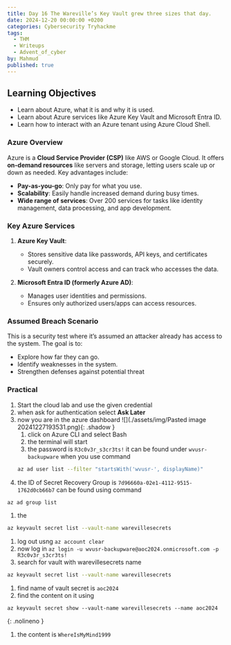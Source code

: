```yaml
---
title: Day 16 The Wareville’s Key Vault grew three sizes that day.
date: 2024-12-20 00:00:00 +0200
categories: Cybersecurity Tryhackme
tags:
  - THM
  - Writeups
  - Advent_of_cyber
by: Mahmud
published: true
---
```


## Learning Objectives

- Learn about Azure, what it is and why it is used.
- Learn about Azure services like Azure Key Vault and Microsoft Entra ID.
- Learn how to interact with an Azure tenant using Azure Cloud Shell.
### Azure Overview

Azure is a **Cloud Service Provider (CSP)** like AWS or Google Cloud. It offers **on-demand resources** like servers and storage, letting users scale up or down as needed. Key advantages include:

- **Pay-as-you-go**: Only pay for what you use.
- **Scalability**: Easily handle increased demand during busy times.
- **Wide range of services**: Over 200 services for tasks like identity management, data processing, and app development.

### Key Azure Services

1. **Azure Key Vault**:
    
    - Stores sensitive data like passwords, API keys, and certificates securely.
    - Vault owners control access and can track who accesses the data.
2. **Microsoft Entra ID (formerly Azure AD)**:
    
    - Manages user identities and permissions.
    - Ensures only authorized users/apps can access resources.

### Assumed Breach Scenario

This is a security test where it’s assumed an attacker already has access to the system. The goal is to:

- Explore how far they can go.
- Identify weaknesses in the system.
- Strengthen defenses against potential threat


### Practical
1. Start the cloud lab and use the given credential
2. when ask for authentication select **Ask Later**
3. now you are in the azure dashboard
   ![](./assets/img/Pasted image 20241227193531.png){: .shadow }
   1. click on Azure CLI and select Bash
   2. the terminal will start
   3. the password is `R3c0v3r_s3cr3ts!` it can be found under `wvusr-backupware` when you use command 
	```bash
 	az ad user list --filter "startsWith('wvusr-', displayName)"
 	```
 1.  the ID of Secret Recovery Group is `7d96660a-02e1-4112-9515-1762d0cb66b7` can be found using command
```bash
az ad group list
```
1. the 
```bash
az keyvault secret list --vault-name warevillesecrets
```
1. log out usng `az account clear`
2. now log in `az login -u wvusr-backupware@aoc2024.onmicrosoft.com -p R3c0v3r_s3cr3ts!`
3. search for vault with warevillesecrets name 
```bash
az keyvault secret list --vault-name warevillesecrets
```
1. find name of vault secret is `aoc2024`
2.  find the content on it using
```shell-session
az keyvault secret show --vault-name warevillesecrets --name aoc2024
```
{: .nolineno }

1. the content is `WhereIsMyMind1999`